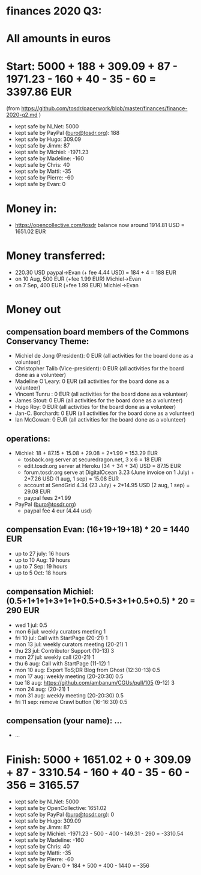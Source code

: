 # finances 2020 Q3:

# All amounts in euros
# Start: 5000 + 188 + 309.09 + 87 - 1971.23 - 160  + 40 - 35 - 60 = 3397.86 EUR
(from https://github.com/tosdr/paperwork/blob/master/finances/finance-2020-q2.md )
* kept safe by NLNet: 5000
* kept safe by PayPal (buro@tosdr.org): 188
* kept safe by Hugo: 309.09
* kept safe by Jimm: 87
* kept safe by Michiel: -1971.23
* kept safe by Madeline: -160
* kept safe by Chris: 40
* kept safe by Matti: -35
* kept safe by Pierre: -60
* kept safe by Evan: 0

# Money in:
* https://opencollective.com/tosdr balance now around 1914.81 USD = 1651.02 EUR

# Money transferred:
* 220.30 USD paypal->Evan (+ fee 4.44 USD) = 184 + 4 = 188 EUR
* on 10 Aug, 500 EUR (+fee 1.99 EUR) Michiel->Evan
* on 7 Sep, 400 EUR (+fee 1.99 EUR) Michiel->Evan

# Money out

## compensation board members of the Commons Conservancy Theme:
  * Michiel de Jong (President):		0 EUR (all activities for the board done as a volunteer)
  * Christopher Talib (Vice-president):		0 EUR (all activities for the board done as a volunteer)
  * Madeline O'Leary:				0 EUR (all activities for the board done as a volunteer)
  * Vincent Tunru :				0 EUR (all activities for the board done as a volunteer)
  * James Stout:				0 EUR (all activities for the board done as a volunteer)
  * Hugo Roy:					0 EUR (all activities for the board done as a volunteer)
  * Jan-C. Borchardt:				0 EUR (all activities for the board done as a volunteer)
  * Ian McGowan:				0 EUR (all activities for the board done as a volunteer)

## operations:
  * Michiel: 18 + 87.15 + 15.08 + 29.08 + 2*1.99 = 153.29 EUR
    * tosback.org server at securedragon.net, 3 x 6 = 18 EUR
    * edit.tosdr.org server at Heroku (34 + 34 + 34) USD = 87.15 EUR
    * forum.tosdr.org serve at DigitalOcean 3.23 (June invoice on 1 July) + 2*7.26 USD (1 aug, 1 sep) = 15.08 EUR
    * account at SendGrid 4.34 (23 July) + 2*14.95 USD (2 aug, 1 sep) = 29.08 EUR
    * paypal fees 2*1.99
  * PayPal (buro@tosdr.org)
    * paypal fee 4 eur (4.44 usd)

## compensation Evan: (16+19+19+18) * 20 = 1440 EUR
  * up to 27 july: 16 hours
  * up to 10 Aug: 19 hours
  * up to 7 Sep: 19 hours
  * up to 5 Oct: 18 hours

## compensation Michiel: (0.5+1+1+1+3+1+1+0.5+0.5+3+1+0.5+0.5) * 20 = 290 EUR
  * wed 1 jul: 0.5
  * mon 6 jul: weekly curators meeting 1
  * fri 10 jul: Call with StartPage (20-21) 1
  * mon 13 jul: weekly curators meeting (20-21) 1
  * thu 23 jul: Contributor Support (10-13) 3
  * mon 27 jul: weekly call (20-21) 1
  * thu 6 aug: Call with StartPage (11-12) 1
  * mon 10 aug: Export ToS;DR Blog from Ghost (12:30-13) 0.5
  * mon 17 aug: weekly meeting (20-20:30) 0.5
  * tue 18 aug: https://github.com/ambanum/CGUs/pull/105 (9-12) 3
  * mon 24 aug: (20-21) 1
  * mon 31 aug: weekly meeting (20-20:30) 0.5
  * fri 11 sep: remove Crawl button (16-16:30) 0.5

## compensation (your name): ...
  * ...

# Finish: 5000 + 1651.02 + 0 + 309.09 + 87 - 3310.54 - 160 + 40 - 35 - 60 - 356 = 3165.57
* kept safe by NLNet: 5000
* kept safe by OpenCollective: 1651.02
* kept safe by PayPal (buro@tosdr.org): 0
* kept safe by Hugo: 309.09
* kept safe by Jimm: 87
* kept safe by Michiel: -1971.23 - 500 - 400 - 149.31 - 290 = -3310.54
* kept safe by Madeline: -160
* kept safe by Chris: 40
* kept safe by Matti: -35
* kept safe by Pierre: -60
* kept safe by Evan: 0 + 184 + 500 + 400 - 1440 = -356
